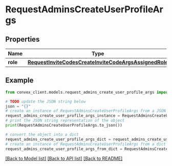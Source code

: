 # RequestAdminsCreateUserProfileArgs


## Properties

Name | Type | Description | Notes
------------ | ------------- | ------------- | -------------
**role** | [**RequestInviteCodesCreateInviteCodeArgsAssignedRole**](RequestInviteCodesCreateInviteCodeArgsAssignedRole.md) |  | 

## Example

```python
from convex_client.models.request_admins_create_user_profile_args import RequestAdminsCreateUserProfileArgs

# TODO update the JSON string below
json = "{}"
# create an instance of RequestAdminsCreateUserProfileArgs from a JSON string
request_admins_create_user_profile_args_instance = RequestAdminsCreateUserProfileArgs.from_json(json)
# print the JSON string representation of the object
print(RequestAdminsCreateUserProfileArgs.to_json())

# convert the object into a dict
request_admins_create_user_profile_args_dict = request_admins_create_user_profile_args_instance.to_dict()
# create an instance of RequestAdminsCreateUserProfileArgs from a dict
request_admins_create_user_profile_args_from_dict = RequestAdminsCreateUserProfileArgs.from_dict(request_admins_create_user_profile_args_dict)
```
[[Back to Model list]](../README.md#documentation-for-models) [[Back to API list]](../README.md#documentation-for-api-endpoints) [[Back to README]](../README.md)


